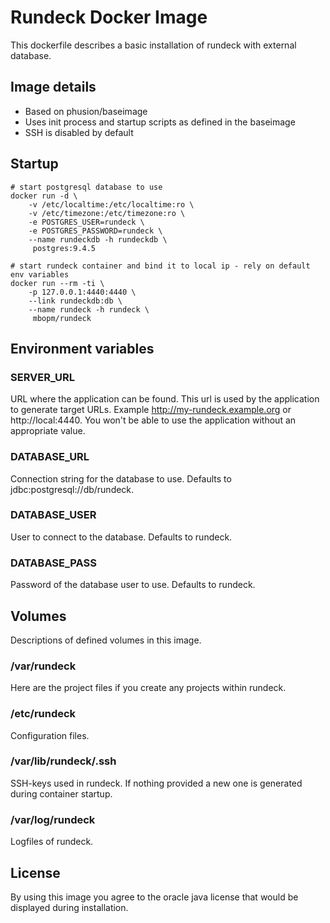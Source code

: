 # Rundeck Docker Image

This dockerfile describes a basic installation of rundeck with external database.

## Image details

 - Based on phusion/baseimage
 - Uses init process and startup scripts as defined in the baseimage
 - SSH is disabled by default

## Startup

	# start postgresql database to use
	docker run -d \
		-v /etc/localtime:/etc/localtime:ro \
		-v /etc/timezone:/etc/timezone:ro \
		-e POSTGRES_USER=rundeck \
		-e POSTGRES_PASSWORD=rundeck \
		--name rundeckdb -h rundeckdb \
		 postgres:9.4.5

	# start rundeck container and bind it to local ip - rely on default env variables
	docker run --rm -ti \
		-p 127.0.0.1:4440:4440 \
		--link rundeckdb:db \
		--name rundeck -h rundeck \
		 mbopm/rundeck

## Environment variables

### SERVER_URL

URL where the application can be found. This url is used by the application to generate target URLs. Example http://my-rundeck.example.org or http://local:4440. You won't be able to use the application without an appropriate value.

### DATABASE_URL

Connection string for the database to use. Defaults to jdbc:postgresql://db/rundeck.

### DATABASE_USER

User to connect to the database. Defaults to rundeck.

### DATABASE_PASS

Password of the database user to use. Defaults to rundeck.

## Volumes

Descriptions of defined volumes in this image.

### /var/rundeck

Here are the project files if you create any projects within rundeck.

### /etc/rundeck

Configuration files.

### /var/lib/rundeck/.ssh

SSH-keys used in rundeck. If nothing provided a new one is generated during container startup.

### /var/log/rundeck

Logfiles of rundeck.

## License

By using this image you agree to the oracle java license that would be displayed during installation.

